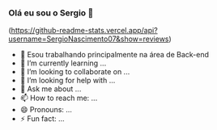 ### Olá eu sou o Sergio 👋

(https://github-readme-stats.vercel.app/api?username=SergioNascimento07&show=reviews)
- 🔭 Esou trabalhando principalmente na área de Back-end
- 🌱 I’m currently learning ...
- 👯 I’m looking to collaborate on ...
- 🤔 I’m looking for help with ...
- 💬 Ask me about ...
- 📫 How to reach me: ...
- 😄 Pronouns: ...
- ⚡ Fun fact: ...

